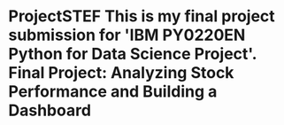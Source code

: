 # ProjectSTEF This is my final project submission for 'IBM PY0220EN Python for Data Science Project'. Final Project: Analyzing Stock Performance and Building a Dashboard
